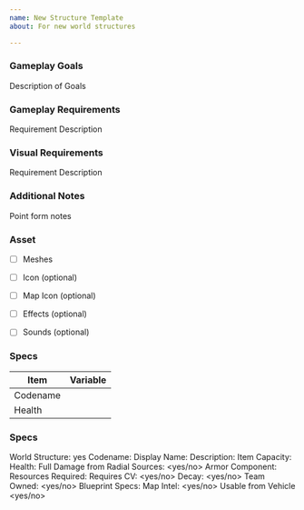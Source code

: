 ```yaml
---
name: New Structure Template
about: For new world structures

---
```


### Gameplay Goals
Description of Goals

### Gameplay Requirements
Requirement Description

### Visual Requirements
Requirement Description

### Additional Notes
Point form notes


### Asset

- [ ] Meshes
- [ ] Icon (optional)
- [ ] Map Icon (optional)
- [ ] Effects (optional)
- [ ] Sounds (optional)


### Specs
Item | Variable 
------------ | -------------
Codename | 
Health | 


### Specs

World Structure: yes
Codename:
Display Name:
Description:
Item Capacity:
Health: <number>
Full Damage from Radial Sources: <yes/no>
Armor Component: <reference another structure>
Resources Required:
Requires CV: <yes/no>
Decay: <yes/no>
Team Owned: <yes/no>
Blueprint Specs:
Map Intel: <yes/no>
Usable from Vehicle <yes/no>
